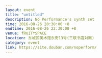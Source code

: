```yaml
---
layout: event
title: "untitled"
description: No Performance's synth set
time: 2016-08-26 20:30:00 +8
endtime: 2016-08-26 22:30:00 +8
venue: fRUITYSPACE
location: 东城区美术馆东街13号(三联书店对面)
category: event
link: https://site.douban.com/noperform/
---
```

